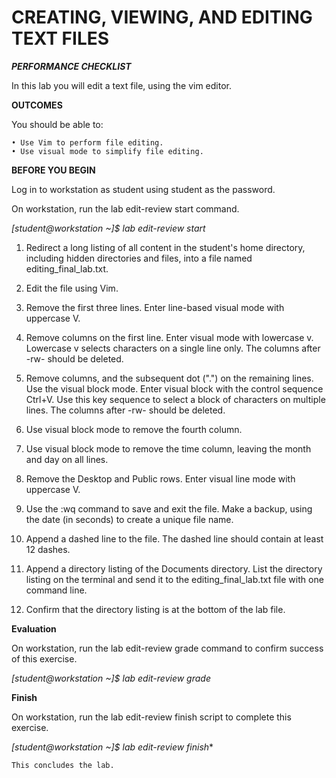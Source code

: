 # CREATING, VIEWING, AND EDITING TEXT FILES #

***PERFORMANCE CHECKLIST***

In this lab you will edit a text file, using the vim editor. 

**OUTCOMES** 

You should be able to: 

    • Use Vim to perform file editing. 
    • Use visual mode to simplify file editing. 

**BEFORE YOU BEGIN**

Log in to workstation as student using student as the password. 

On workstation, run the lab edit-review start command. 

*[student@workstation ~]$ lab edit-review start* 

1. Redirect a long listing of all content in the student's home directory, including hidden directories and files, into a file named editing_final_lab.txt.

2. Edit the file using Vim.

3. Remove the first three lines. Enter line-based visual mode with uppercase V.

4. Remove columns on the first line. Enter visual mode with lowercase v. Lowercase v selects characters on a single line only. The columns after -rw- should be deleted.

5. Remove columns, and the subsequent dot (".") on the remaining lines. Use the visual block mode. Enter visual block with the control sequence Ctrl+V. Use this key sequence to select a block of characters on multiple lines. The columns after -rw- should be deleted.

6. Use visual block mode to remove the fourth column.

7. Use visual block mode to remove the time column, leaving the month and day on all lines.

8. Remove the Desktop and Public rows. Enter visual line mode with uppercase V.

9. Use the :wq command to save and exit the file. Make a backup, using the date (in seconds) to create a unique file name.

10. Append a dashed line to the file. The dashed line should contain at least 12 dashes.

11. Append a directory listing of the Documents directory. List the directory listing on the terminal and send it to the editing_final_lab.txt file with one command line.

12. Confirm that the directory listing is at the bottom of the lab file.

**Evaluation** 

On workstation, run the lab edit-review grade command to confirm success of this exercise. 

*[student@workstation ~]$ lab edit-review grade* 

**Finish** 

On workstation, run the lab edit-review finish script to complete this exercise. 

*[student@workstation ~]$ lab edit-review finish** 

    This concludes the lab. 
